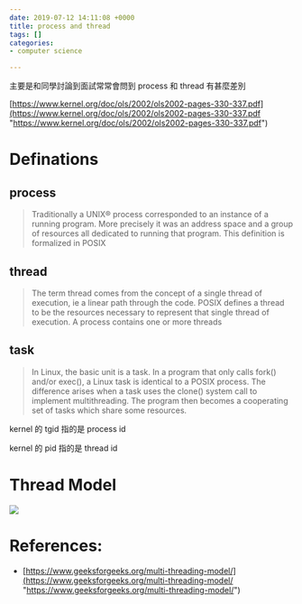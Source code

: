 ```yaml
---
date: 2019-07-12 14:11:08 +0000
title: process and thread
tags: []
categories:
- computer science

---
```

主要是和同學討論到面試常常會問到 process 和 thread 有甚麼差別

[https://www.kernel.org/doc/ols/2002/ols2002-pages-330-337.pdf](https://www.kernel.org/doc/ols/2002/ols2002-pages-330-337.pdf "https://www.kernel.org/doc/ols/2002/ols2002-pages-330-337.pdf")

# Definations

## process

> Traditionally a UNIX® process corresponded to an instance of a running program. More precisely it was an address space and a group of resources all dedicated to running that program. This definition is formalized in POSIX

## thread

> The term thread comes from the concept of a single thread of execution, ie a linear path through the code. POSIX defines a thread to be the resources necessary to represent that single thread of execution. A process contains one or more threads

## task

> In Linux, the basic unit is a task. In a program that only calls fork() and/or exec(), a Linux task is identical to a POSIX process. The difference arises when a task uses the clone() system call to implement multithreading. The program then becomes a cooperating set of tasks which share some resources.

kernel 的 tgid 指的是 process id

kernel 的 pid 指的是 thread id

# Thread Model

![](https://www.geeksforgeeks.org/wp-content/uploads/gq/2015/07/many_to_many3.jpg)

# References:

* [https://www.geeksforgeeks.org/multi-threading-model/](https://www.geeksforgeeks.org/multi-threading-model/ "https://www.geeksforgeeks.org/multi-threading-model/")